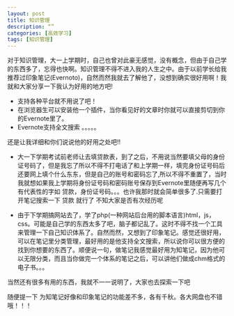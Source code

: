```yaml
---
layout: post
title: 知识管理
description: “”
categories: [高效学习]
tags: [知识管理]
---
```





对于知识管理，大一上学期时，自己也曾对此豪无感觉，没有概念，但由于自己学的东西多了，忘得也快啊。知识管理不得不进入我的人生之中。由于以前学长给我推荐过印象笔记(Evernoto)，自然而然我就去了解他了，没想到确实很好用啊！我就和大家分享一下我认为好用的地方吧!

- 支持各种平台就不用说了吧！
- 在浏览器生可以安装他一个插件，当你看见好的文章时你就可以直接剪切到你的Evernote里了。
- Evernote支持全文搜索 
。。。。。

还是让我详细和你们说说他的好用之处吧!!

- 大一下学期考试前老师让去填贷款表，到了之后，不用说当然要填父母的身份证号码了，但是我忘了所以不得不打电话了和上学期一样，填完身份证号码后还要网上填个什么东东，但是自己的账号和密码忘了,所以不得不重置了，当时我就想如果我上学期将身份证号码和密码账号保存到Evernote里随便再写几个有代表性的字如 贷款，身份证号码。。。也许我那时就会简单很多了.只需要打开笔记搜索一下 贷款 就行了  不知大家是否有次经历呢


- 由于下学期搞网站去了，学了php(一种网站后台用的脚本语言)html，js，css。可能是自己学的东西太多了吧，脑子都记乱了。这时不得不找一个工具来管理一下自己知识体系了。自然而然，又想到了印象笔记。感觉还很好用，可以在笔记里分类管理，最好用的是他支持全文搜索，所以说你可以很方便的找到你想要的东西了。顺便说一句，做笔记我感觉最好用为知笔记，因为他可以无限分类，而且当你做完一个体系的笔记之后，可以讲他们做成chm格式的电子书。。。

当然还有很多有用的东西，我就不一一说明了，大家也去探索一下吧

随便提一下  为知笔记好像和印象笔记的功能差不多，各有千秋。各大网盘也不错哦！！！



